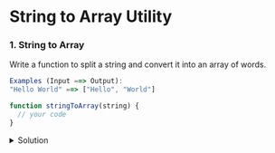 # String to Array Utility

### 1. String to Array

Write a function to split a string and convert it into an array of words.

```javascript
Examples (Input ==> Output):
"Hello World" ==> ["Hello", "World"]

function stringToArray(string) {
  // your code
}
```

<details>
  <summary>Solution</summary>
  ```javascript
  
  function stringToArray(string) {
  return string.split(" ");
}

function stringToArray2(string) {
return string.trim() ? string.split(" ") : [];
}

console.log(stringToArray2("Hello World"));

```

</details>
```
